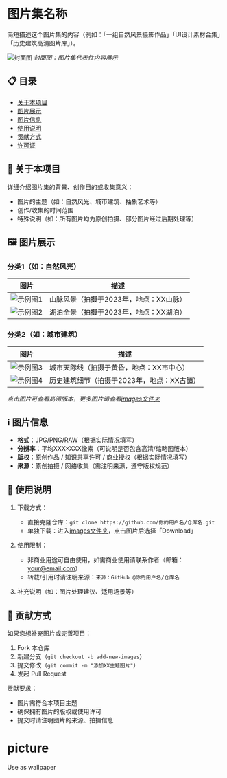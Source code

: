 # 图片集名称

简短描述这个图片集的内容（例如：「一组自然风景摄影作品」「UI设计素材合集」「历史建筑高清图片库」）。

![封面图](https://picsum.photos/800/400?alt=项目封面图)
*封面图：图片集代表性内容展示*


## 📋 目录
- [关于本项目](#-关于本项目)
- [图片展示](#-图片展示)
- [图片信息](#-图片信息)
- [使用说明](#-使用说明)
- [贡献方式](#-贡献方式)
- [许可证](#-许可证)


## 📝 关于本项目
详细介绍图片集的背景、创作目的或收集意义：
- 图片的主题（如：自然风光、城市建筑、抽象艺术等）
- 创作/收集的时间范围
- 特殊说明（如：所有图片均为原创拍摄、部分图片经过后期处理等）


## 🖼️ 图片展示
### 分类1（如：自然风光）
| 图片 | 描述 |
|------|------|
| ![示例图1](https://picsum.photos/400/300?alt=山脉风景) | 山脉风景（拍摄于2023年，地点：XX山脉） |
| ![示例图2](https://picsum.photos/400/300?alt=湖泊风景) | 湖泊全景（拍摄于2023年，地点：XX湖泊） |

### 分类2（如：城市建筑）
| 图片 | 描述 |
|------|------|
| ![示例图3](https://picsum.photos/400/300?alt=城市天际线) | 城市天际线（拍摄于黄昏，地点：XX市中心） |
| ![示例图4](https://picsum.photos/400/300?alt=古建筑) | 历史建筑细节（拍摄于2023年，地点：XX古镇） |

*点击图片可查看高清版本，更多图片请查看[images文件夹](./images)*


## ℹ️ 图片信息
- **格式**：JPG/PNG/RAW（根据实际情况填写）
- **分辨率**：平均XXX×XXX像素（可说明是否包含高清/缩略图版本）
- **版权**：原创作品 / 知识共享许可 / 商业授权（根据实际情况填写）
- **来源**：原创拍摄 / 网络收集（需注明来源，遵守版权规范）


## 📌 使用说明
1. 下载方式：
   - 直接克隆仓库：`git clone https://github.com/你的用户名/仓库名.git`
   - 单独下载：进入[images文件夹](./images)，点击图片后选择「Download」

2. 使用限制：
   - 非商业用途可自由使用，如需商业使用请联系作者（邮箱：your@email.com）
   - 转载/引用时请注明来源：`来源：GitHub @你的用户名/仓库名`

3. 补充说明（如：图片处理建议、适用场景等）


## 🤝 贡献方式
如果您想补充图片或完善项目：
1. Fork 本仓库
2. 新建分支（`git checkout -b add-new-images`）
3. 提交修改（`git commit -m "添加XX主题图片"`）
4. 发起 Pull Request

贡献要求：
- 图片需符合本项目主题
- 确保拥有图片的版权或使用许可
- 提交时请注明图片的来源、拍摄信息


# picture
Use as wallpaper
